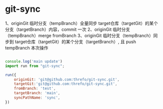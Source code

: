# git-sync
1、originGit 临时分支（tempBranch）全量同步 target仓库（targetGit）的某个分支（targetBranch）内容，commit 一次
2、originGit 临时分支（tempBranch）merge fromBranch
3、originGit 临时分支（tempBranch）同步到 target仓库（targetGit）的某个分支（targetBranch）, 且 push tempBranch 本次操作

```js

console.log('main update')
import run from "git-sync";

run({
    originGit: 'git@github.com:threfo/git-sync.git',
    targetGit:'git@github.com:threfo/git-sync.git',
    fromBranch: 'test',
    targetBranch: 'main',
    syncPathName: 'sync',
})
```